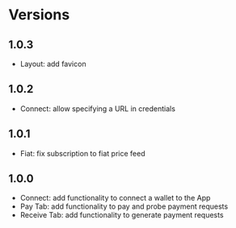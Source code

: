 # Versions

## 1.0.3

- Layout: add favicon

## 1.0.2

- Connect: allow specifying a URL in credentials

## 1.0.1

- Fiat: fix subscription to fiat price feed

## 1.0.0

- Connect: add functionality to connect a wallet to the App
- Pay Tab: add functionality to pay and probe payment requests
- Receive Tab: add functionality to generate payment requests
